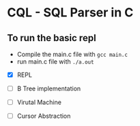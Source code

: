 # CQL - SQL Parser in C

## To run the basic repl
- Compile the main.c file with `gcc main.c`
- run main.c file with `./a.out`

- [X] REPL
- [ ] B Tree implementation
- [ ] Virutal Machine
- [ ] Cursor Abstraction

